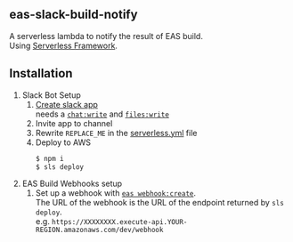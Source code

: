## eas-slack-build-notify
A serverless lambda to notify the result of EAS build.  
Using [Serverless Framework](https://www.serverless.com/).

## Installation

1. Slack Bot Setup
    1. [Create slack app](https://slack.dev/bolt-js/tutorial/getting-started)  
    needs a [`chat:write`](https://api.slack.com/scopes/chat:write) and [`files:write`](files:write)
    1. Invite app to channel
    1. Rewrite `REPLACE_ME` in the [serverless.yml](./serverless.yml) file
    1. Deploy to AWS  
        ```sh
        $ npm i
        $ sls deploy
        ```
1. EAS Build Webhooks setup
    1. Set up a webhook with [`eas webhook:create`](https://docs.expo.dev/build-reference/build-webhook/).   
        The URL of the webhook is the URL of the endpoint returned by `sls deploy`.  
        e.g. `https://XXXXXXXX.execute-api.YOUR-REGION.amazonaws.com/dev/webhook`
